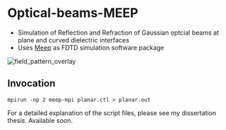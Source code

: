 # Optical-beams-MEEP
* Simulation of Reflection and Refraction of Gaussian optcial beams at plane and curved dielectric interfaces
* Uses [Meep](https://github.com/stevengj/meep) as FDTD simulation software package

![field_pattern_overlay](https://cloud.githubusercontent.com/assets/28047702/26213015/b876ff6e-3bf7-11e7-8da4-9f2dffd5d470.png)
## Invocation
``mpirun -np 2 meep-mpi planar.ctl > planar.out``

For a detailed explanation of the script files, please see my dissertation thesis. Available soon.
